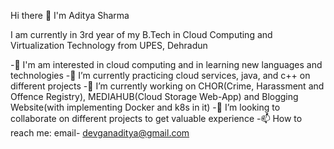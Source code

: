 Hi there 👋 I'm Aditya Sharma

I am currently in 3rd year of my B.Tech in Cloud Computing and Virtualization Technology from UPES, Dehradun

-👀 I'm am interested in cloud computing and in learning new languages and technologies
-🌱 I’m currently practicing cloud services, java, and c++ on different projects
-🔭 I’m currently working on CHOR(Crime, Harassment and Offence Registry), MEDIAHUB(Cloud Storage Web-App) and Blogging Website(with implementing Docker and k8s in it)
-👯 I’m looking to collaborate on different projects to get valuable experience
-📫 How to reach me: email- devganaditya@gmail.com
